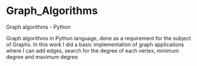 # Graph_Algorithms
Graph algorithms - Python

Graph algorithms in Python language, done as a requirement for the subject of Graphs. 
In this work I did a basic implementation of graph applications where I can add edges, search for the degree of each vertex, minimum degree and maximum degree.
